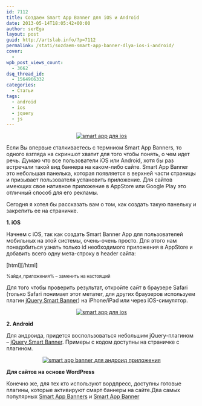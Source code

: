 ```yaml
---
id: 7112
title: Создаем Smart App Banner для iOS и Android
date: 2013-05-14T18:05:42+00:00
author: serEga
layout: post
guid: http://artslab.info/?p=7112
permalink: /stati/sozdaem-smart-app-banner-dlya-ios-i-android/
cover:
  - 
wpb_post_views_count:
  - 3662
dsq_thread_id:
  - 1564966332
categories:
  - Статьи
tags:
  - android
  - ios
  - jquery
  - js
---
```

<center>
  <a href="http://img.artslab.info/smartapp_banner_sozdat.jpg"><img src="http://img.artslab.info/smartapp_banner_sozdat-300x122.jpg" alt="smart app для ios" class="aligncenter size-medium wp-image-7113" srcset="http://img.artslab.info/smartapp_banner_sozdat-300x122.jpg 300w, http://img.artslab.info/smartapp_banner_sozdat.jpg 600w" sizes="(max-width: 300px) 100vw, 300px" /></a>
</center>

Если Вы впервые сталкиваетесь с термниом Smart App Banners, то одного взгляда на скриншот хватит для того чтобы понять, о чем идет речь. Думаю что все пользователи iOS или Android, хотя бы раз встречали такой вид баннера на каком-либо сайте. Smart App Banner это небольшая панелька, которая появляется в верхней части страницы и призывает пользователя установить приложение. Для сайтов имеющих свое нативное приложение в AppStore или Google Play это отличный способ для его рекламы. 
  
Сегодня я хотел бы рассказать вам о том, как создать такую панельку и закрепить ее на страничке.

<!--more-->


  
**1. iOS**

Начнем с iOS, так как создать Smart Banner App для пользователей мобильных на этой системы, очень-очень просто. Для этого нам понадобиться узнать только id необходимого приложения в AppStore и добавить всего одну мета-строку в header сайта:

[html]<meta name="apple-itunes-app" content="app-id=%айди_приложения%">[/html]
  
<small>%айди_приложения% &#8211; заменить на настоящий</small>

Для того чтобы проверить результат, откройте сайт в браузере Safari (только Safari понимает этот метатег, для других браузеров используем плагин [jQuery Smart Banner](http://jasny.github.io/jquery.smartbanner/)) на iPhone/iPad или через iOS-симулятор.

<center>
  <a href="http://img.artslab.info/smartapp_banner_sozdat.jpg"><img src="http://img.artslab.info/smartapp_banner_sozdat-300x122.jpg" alt="smart app для ios" class="aligncenter size-medium wp-image-7113" srcset="http://img.artslab.info/smartapp_banner_sozdat-300x122.jpg 300w, http://img.artslab.info/smartapp_banner_sozdat.jpg 600w" sizes="(max-width: 300px) 100vw, 300px" /></a>
</center>

**2. Android**

Для андроида, придется воспользоваться небольшим jQuery-плагином &#8211; [jQuery Smart Banner](http://jasny.github.io/jquery.smartbanner/). Примеры с кодом доступны на страничке с плагином.

<center>
  <a href="http://img.artslab.info/smartapp_dlya_android.jpg"><img src="http://img.artslab.info/smartapp_dlya_android-300x76.jpg" alt="smart app banner для андроид приложения" class="aligncenter size-medium wp-image-7115" srcset="http://img.artslab.info/smartapp_dlya_android-300x76.jpg 300w, http://img.artslab.info/smartapp_dlya_android.jpg 707w" sizes="(max-width: 300px) 100vw, 300px" /></a>
</center>

**Для сайтов на основе WordPress**

Конечно же, для тех кто используют вордпресс, доступны готовые плагины, которые активируют смарт баннеры на сайте.Два самых популярных [Smart App Banners](http://wordpress.org/extend/plugins/smart-app-banners/) и [Smart App Banner](http://wordpress.org/extend/plugins/smart-app-banner/)